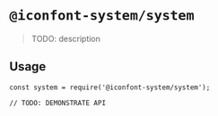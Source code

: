 # `@iconfont-system/system`

> TODO: description

## Usage

```
const system = require('@iconfont-system/system');

// TODO: DEMONSTRATE API
```
